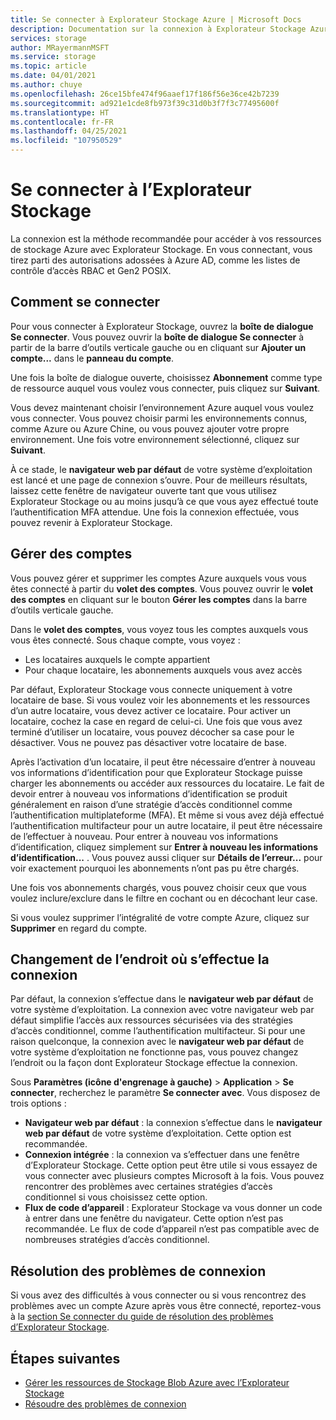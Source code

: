 ```yaml
---
title: Se connecter à Explorateur Stockage Azure | Microsoft Docs
description: Documentation sur la connexion à Explorateur Stockage Azure
services: storage
author: MRayermannMSFT
ms.service: storage
ms.topic: article
ms.date: 04/01/2021
ms.author: chuye
ms.openlocfilehash: 26ce15bfe474f96aaef17f186f56e36ce42b7239
ms.sourcegitcommit: ad921e1cde8fb973f39c31d0b3f7f3c77495600f
ms.translationtype: HT
ms.contentlocale: fr-FR
ms.lasthandoff: 04/25/2021
ms.locfileid: "107950529"
---
```

# <a name="sign-in-to-storage-explorer"></a>Se connecter à l’Explorateur Stockage

La connexion est la méthode recommandée pour accéder à vos ressources de stockage Azure avec Explorateur Stockage. En vous connectant, vous tirez parti des autorisations adossées à Azure AD, comme les listes de contrôle d’accès RBAC et Gen2 POSIX. 

## <a name="how-to-sign-in"></a>Comment se connecter

Pour vous connecter à Explorateur Stockage, ouvrez la **boîte de dialogue Se connecter**. Vous pouvez ouvrir la **boîte de dialogue Se connecter** à partir de la barre d’outils verticale gauche ou en cliquant sur **Ajouter un compte...** dans le **panneau du compte**.

Une fois la boîte de dialogue ouverte, choisissez **Abonnement** comme type de ressource auquel vous voulez vous connecter, puis cliquez sur **Suivant**.

Vous devez maintenant choisir l’environnement Azure auquel vous voulez vous connecter. Vous pouvez choisir parmi les environnements connus, comme Azure ou Azure Chine, ou vous pouvez ajouter votre propre environnement. Une fois votre environnement sélectionné, cliquez sur **Suivant**.

À ce stade, le **navigateur web par défaut** de votre système d’exploitation est lancé et une page de connexion s’ouvre. Pour de meilleurs résultats, laissez cette fenêtre de navigateur ouverte tant que vous utilisez Explorateur Stockage ou au moins jusqu’à ce que vous ayez effectué toute l’authentification MFA attendue. Une fois la connexion effectuée, vous pouvez revenir à Explorateur Stockage.

## <a name="managing-accounts"></a>Gérer des comptes

Vous pouvez gérer et supprimer les comptes Azure auxquels vous vous êtes connecté à partir du **volet des comptes**. Vous pouvez ouvrir le **volet des comptes** en cliquant sur le bouton **Gérer les comptes** dans la barre d’outils verticale gauche.

Dans le **volet des comptes**, vous voyez tous les comptes auxquels vous vous êtes connecté. Sous chaque compte, vous voyez :
- Les locataires auxquels le compte appartient
- Pour chaque locataire, les abonnements auxquels vous avez accès

Par défaut, Explorateur Stockage vous connecte uniquement à votre locataire de base. Si vous voulez voir les abonnements et les ressources d’un autre locataire, vous devez activer ce locataire. Pour activer un locataire, cochez la case en regard de celui-ci. Une fois que vous avez terminé d’utiliser un locataire, vous pouvez décocher sa case pour le désactiver. Vous ne pouvez pas désactiver votre locataire de base.

Après l’activation d’un locataire, il peut être nécessaire d’entrer à nouveau vos informations d’identification pour que Explorateur Stockage puisse charger les abonnements ou accéder aux ressources du locataire. Le fait de devoir entrer à nouveau vos informations d’identification se produit généralement en raison d’une stratégie d’accès conditionnel comme l’authentification multiplateforme (MFA). Et même si vous avez déjà effectué l’authentification multifacteur pour un autre locataire, il peut être nécessaire de l’effectuer à nouveau. Pour entrer à nouveau vos informations d’identification, cliquez simplement sur **Entrer à nouveau les informations d’identification...** . Vous pouvez aussi cliquer sur **Détails de l’erreur...** pour voir exactement pourquoi les abonnements n’ont pas pu être chargés.

Une fois vos abonnements chargés, vous pouvez choisir ceux que vous voulez inclure/exclure dans le filtre en cochant ou en décochant leur case.

Si vous voulez supprimer l’intégralité de votre compte Azure, cliquez sur **Supprimer** en regard du compte.

## <a name="changing-where-sign-in-happens"></a>Changement de l’endroit où s’effectue la connexion

Par défaut, la connexion s’effectue dans le **navigateur web par défaut** de votre système d’exploitation. La connexion avec votre navigateur web par défaut simplifie l’accès aux ressources sécurisées via des stratégies d’accès conditionnel, comme l’authentification multifacteur. Si pour une raison quelconque, la connexion avec le **navigateur web par défaut** de votre système d’exploitation ne fonctionne pas, vous pouvez changez l’endroit ou la façon dont Explorateur Stockage effectue la connexion.

Sous **Paramètres (icône d'engrenage à gauche)**  > **Application** > **Se connecter**, recherchez le paramètre **Se connecter avec**. Vous disposez de trois options :
- **Navigateur web par défaut** : la connexion s’effectue dans le **navigateur web par défaut** de votre système d’exploitation. Cette option est recommandée.
- **Connexion intégrée** : la connexion va s’effectuer dans une fenêtre d’Explorateur Stockage. Cette option peut être utile si vous essayez de vous connecter avec plusieurs comptes Microsoft à la fois. Vous pouvez rencontrer des problèmes avec certaines stratégies d’accès conditionnel si vous choisissez cette option.
- **Flux de code d’appareil** : Explorateur Stockage va vous donner un code à entrer dans une fenêtre du navigateur. Cette option n’est pas recommandée. Le flux de code d’appareil n’est pas compatible avec de nombreuses stratégies d’accès conditionnel.

## <a name="troubleshooting-sign-in-issues"></a>Résolution des problèmes de connexion

Si vous avez des difficultés à vous connecter ou si vous rencontrez des problèmes avec un compte Azure après vous être connecté, reportez-vous à la [section Se connecter du guide de résolution des problèmes d’Explorateur Stockage](./storage-explorer-troubleshooting.md#sign-in-issues).

## <a name="next-steps"></a>Étapes suivantes

* [Gérer les ressources de Stockage Blob Azure avec l’Explorateur Stockage](../../vs-azure-tools-storage-explorer-blobs.md)
* [Résoudre des problèmes de connexion](./storage-explorer-troubleshooting.md#sign-in-issues)
